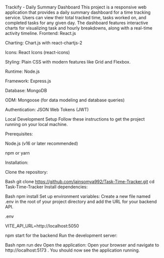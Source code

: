Trackify - Daily Summary Dashboard
This project is a responsive web application that provides a daily summary dashboard for a time tracking service. Users can view their total tracked time, tasks worked on, and completed tasks for any given day. The dashboard features interactive charts for visualizing task and hourly breakdowns, along with a real-time activity timeline.
Frontend: React.js

Charting: Chart.js with react-chartjs-2

Icons: React Icons (react-icons)

Styling: Plain CSS with modern features like Grid and Flexbox.

Runtime: Node.js

Framework: Express.js

Database: MongoDB

ODM: Mongoose (for data modeling and database queries)

Authentication: JSON Web Tokens (JWT)

 Local Development Setup
Follow these instructions to get the project running on your local machine.

Prerequisites:

Node.js (v16 or later recommended)

npm or yarn

Installation:

Clone the repository:

Bash
git clone https://github.com/jainsomya992/Task-Time-Tracker.git
cd Task-Time-Tracker
Install dependencies:

Bash
npm install
Set up environment variables:
Create a new file named .env in the root of your project directory and add the URL for your backend API.

.env

VITE_API_URL=http://localhost:5050 

npm start for the backend
Run the development server:

Bash
npm run dev
Open the application:
Open your browser and navigate to http://localhost:5173 . You should now see the application running.

